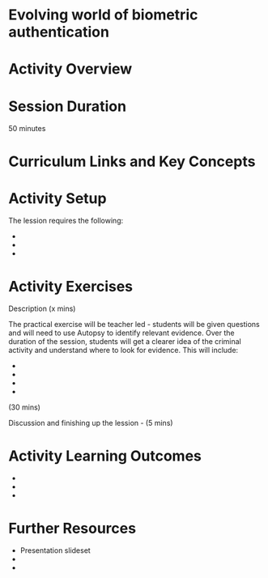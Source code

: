 # Evolving world of biometric authentication

# Activity Overview


# Session Duration
50 minutes

# Curriculum Links and Key Concepts


# Activity Setup
<p>The lession requires the following:

<ul>
<li>
<li>
<li>
</ul>
</p>

# Activity Exercises

Description (x mins)

The practical exercise will be teacher led - students will be given questions and will need to use Autopsy to identify relevant evidence. Over the duration of the session, students will get a clearer idea of the criminal activity and understand where to look for evidence. This will include:

<ul>
<li>
<li>
<li>
<li>

</ul>

(30 mins)

Discussion and finishing up the lession - (5 mins)
<p>


# Activity Learning Outcomes
<ul>
<li>
<li>
<li>

</ul>

# Further Resources

<ul>
<li>Presentation slideset
<li>
<li>
</ul>

